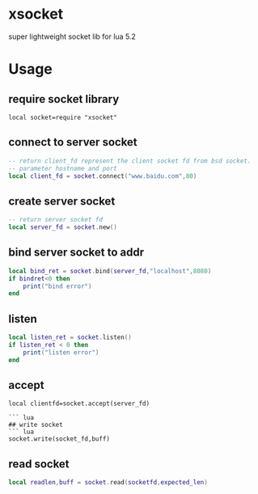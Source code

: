 xsocket
=======

super lightweight socket lib for lua 5.2

# Usage
## require socket library
```
local socket=require "xsocket"
```
## connect to server socket
``` lua
-- return client_fd represent the client socket fd from bsd socket.
-- parameter hostname and port
local client_fd = socket.connect("www.baidu.com",80) 
```
## create server socket
``` lua
-- return server socket fd
local server_fd = socket.new()
```
## bind server socket to addr
``` lua
local bind_ret = socket.bind(server_fd,"localhost",8080)
if bindret<0 then
	print("bind error")
end
``` 
## listen
``` lua
local listen_ret = socket.listen()
if listen_ret < 0 then
	print("listen error")
end
```
## accept
```
local clientfd=socket.accept(server_fd)

``` lua
## write socket
``` lua
socket.write(socket_fd,buff)
```
## read socket
``` lua
local readlen,buff = socket.read(socketfd,expected_len)
```

